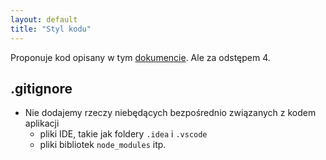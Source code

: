 ```yaml
---
layout: default
title: "Styl kodu"
---
```


Proponuje kod opisany w tym [dokumencie](https://github.com/airbnb/javascript).
Ale za odstępem 4.

## .gitignore
 
 - Nie dodajemy rzeczy niebędących bezpośrednio związanych z kodem aplikacji
   - pliki IDE, takie jak foldery `.idea` i `.vscode`
   - pliki bibliotek `node_modules` itp. 
   


